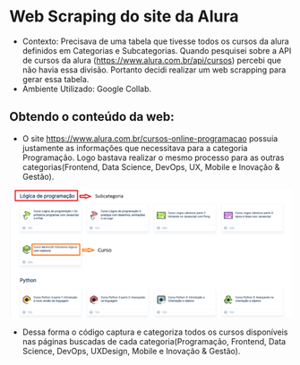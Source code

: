 # Web Scraping do site da Alura

* Contexto: Precisava de uma tabela que tivesse todos os cursos da alura definidos em Categorias e Subcategorias. Quando pesquisei sobre a API de cursos da alura (https://www.alura.com.br/api/cursos) percebi que não havia essa divisão. Portanto decidi realizar um web scrapping para gerar essa tabela.
* Ambiente Utilizado: Google Collab.

## Obtendo o conteúdo da web:
* O site https://www.alura.com.br/cursos-online-programacao possuia justamente as informações que necessitava para a categoria Programação. Logo bastava realizar o mesmo processo para as outras categorias(Frontend, Data Science, DevOps, UX, Mobile e Inovação & Gestão).

<img src="img/AluraCS.png">

* Dessa forma o código captura e categoriza todos os cursos disponíveis nas páginas buscadas de cada categoria(Programação, Frontend, Data Science, DevOps, UXDesign, Mobile e Inovação & Gestão).
